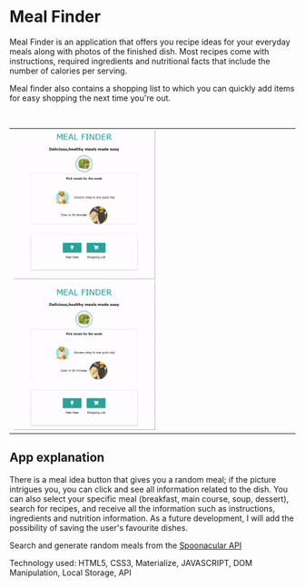 <h1>Meal Finder</h1>
<p>Meal Finder is an application that offers you recipe ideas for your everyday meals along with photos of the finished dish.
Most recipes come with instructions, required ingredients and nutritional facts that include the number of calories per serving.</p>
<p>Meal finder also contains a shopping list to which you can quickly add items for easy shopping the next time you're out.</p>
<br>
<table><tr><td>
  <img src="img/app1.gif" alt="screenshot" width="250px">
  <img src="img/app2.gif" alt="screenshot" width="250px">
</td></tr></table>


<h2>App explanation</h2>
<p>There is a meal idea button that gives you a random meal; if the picture intrigues you, you can click and see all information related to the dish.
You can also select your specific meal (breakfast, main course, soup, dessert), search for recipes, and receive all the information such as instructions, ingredients and nutrition information. As a future development, I will add the possibility of saving the user's favourite dishes.</p>
<p>Search and generate random meals from the <a href="https://spoonacular.com/food-api">Spoonacular API</a></p>
<p>Technology used: HTML5, CSS3, Materialize, JAVASCRIPT, DOM Manipulation, Local Storage, API</p>
